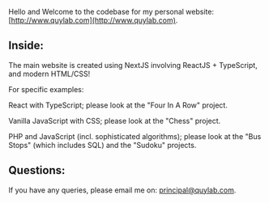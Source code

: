 Hello and Welcome to the codebase for my personal website: [http://www.quylab.com](http://www.quylab.com).

## Inside:

The main website is created using NextJS involving ReactJS + TypeScript, and modern HTML/CSS!

For specific examples:

React with TypeScript; please look at the "Four In A Row" project.

Vanilla JavaScript with CSS; please look at the "Chess" project.

PHP and JavaScript (incl. sophisticated algorithms); please look at the "Bus Stops" (which includes SQL) and the "Sudoku" projects.

## Questions:

If you have any queries, please email me on: [principal@quylab.com](mailto:principal@quylab.com).
